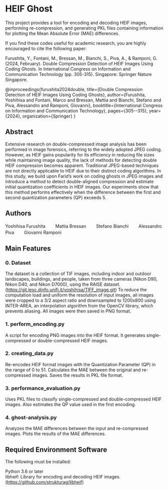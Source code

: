 # HEIF Ghost
This project provides a tool for encoding and decoding HEIF images, performing re-compression, and generating PKL files containing information for plotting the Mean Absolute Error (MAE) differences.

If you find these codes useful for academic research, you are highly encouraged to cite the following paper:

Furushita, Y., Fontani, M., Bressan, M., Bianchi, S., Piva, A., & Ramponi, G. (2024, February). Double Compression Detection of HEIF Images Using Coding Ghosts. In International Congress on Information and Communication Technology (pp. 305-315). Singapore: Springer Nature Singapore.


@inproceedings{furushita2024double,
  title={Double Compression Detection of HEIF Images Using Coding Ghosts},
  author={Furushita, Yoshihisa and Fontani, Marco and Bressan, Mattia and Bianchi, Stefano and Piva, Alessandro and Ramponi, Giovanni},
  booktitle={International Congress on Information and Communication Technology},
  pages={305--315},
  year={2024},
  organization={Springer}
}

## Abstract
Extensive research on double-compressed image analysis has been performed in image forensics, referring to the widely adopted JPEG coding. However, as HEIF gains popularity for its efficiency in reducing file sizes while maintaining image quality, the lack of methods for detecting double HEIF compression becomes apparent. Traditional JPEG-based techniques are not directly applicable to HEIF due to their distinct coding algorithms. In this study, we build upon Farid’s work on coding ghosts in JPEG images and introduce a method to detect double-aligned compression and estimate initial quantization coefficients in HEIF images. Our experiments show that this method performs effectively when the difference between the first and second quantization parameters (QP) exceeds 5.

## Authors
Yoshihisa Furushita　　
Mattia Bressan　　
Stefano Bianchi　　
Alessandro Piva　　
Giovanni Ramponi　　

## Main Features
### 0. Dataset

The dataset is a collection of TIF images, including indoor and outdoor landscapes, buildings, and people, taken from three cameras (Nikon D90, Nikon D40, and Nikon D7000), using the RAISE dataset.(https://git.lesc.dinfo.unifi.it/yoshihisa/TIFF_image.git) To reduce the computation load and uniform the resolution of input images, all images were cropped to a 3/2 aspect ratio and downsampled to 1200x800 using INTER-AREA, an interpolation algorithm from the OpenCV library, which prevents aliasing. All images were then saved in PNG format.

### 1. perform_encoding.py

A script for encoding PNG images into the HEIF format.
It generates single-compressed or double-compressed HEIF images.

### 2. creating_data.py

Re-encodes HEIF format images with the Quantization Parameter (QP) in the range of 0 to 51.
Calculates the MAE between the original and re-compressed images.
Saves the results in PKL file format.

### 3. performance_evaluation.py

Uses PKL files to classify single-compressed and double-compressed HEIF images.
Also estimates the QP value used in the first encoding.

### 4. ghost-analysis.py

Analyzes the MAE differences between the input and re-compressed images.
Plots the results of the MAE differences.

## Required Environment Software
The following must be installed:

Python 3.6 or later  
libheif: Library for encoding and decoding HEIF images.(https://github.com/strukturag/libheif)



